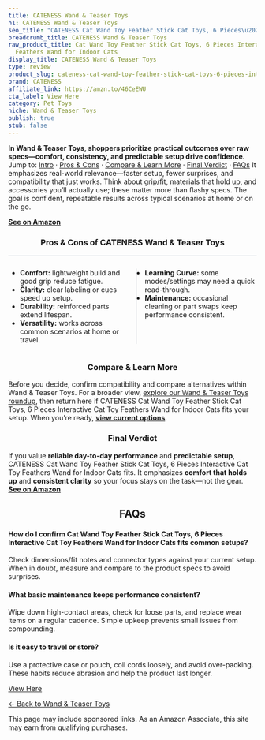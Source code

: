 ```yaml
---
title: CATENESS Wand & Teaser Toys
h1: CATENESS Wand & Teaser Toys
seo_title: "CATENESS Cat Wand Toy Feather Stick Cat Toys, 6 Pieces\u2026"
breadcrumb_title: CATENESS Wand & Teaser Toys
raw_product_title: Cat Wand Toy Feather Stick Cat Toys, 6 Pieces Interactive Cat Toy
  Feathers Wand for Indoor Cats
display_title: CATENESS Wand & Teaser Toys
type: review
product_slug: cateness-cat-wand-toy-feather-stick-cat-toys-6-pieces-interactive-cat-t-787d076b
brand: CATENESS
affiliate_link: https://amzn.to/46CeEWU
cta_label: View Here
category: Pet Toys
niche: Wand & Teaser Toys
publish: true
stub: false
---
```


<div id="intro" class="full-width"><p><strong>In Wand & Teaser Toys, shoppers prioritize practical outcomes over raw specs&mdash;comfort, consistency, and predictable setup drive confidence.</strong> Jump to: <a href="#intro">Intro</a> · <a href="#pros-cons">Pros &amp; Cons</a> · <a href="#compare-more">Compare &amp; Learn More</a> · <a href="#verdict">Final Verdict</a> · <a href="#faqs">FAQs</a> It emphasizes real-world relevance&mdash;faster setup, fewer surprises, and compatibility that just works. Think about grip/fit, materials that hold up, and accessories you’ll actually use; these matter more than flashy specs. The goal is confident, repeatable results across typical scenarios at home or on the go.</p><p><a href="https://amzn.to/46CeEWU" rel="nofollow sponsored noopener" target="_blank"><strong>See on Amazon</strong></a></p></div>
<h3 id="pros-cons" style="text-align:center;">Pros &amp; Cons of CATENESS Wand & Teaser Toys</h3>
<div class="pc-grid" style="display:grid;grid-template-columns:1fr 1fr;gap:16px;border-top:1px solid #e5e7eb;padding-top:12px;">
  <ul>
    <li><strong>Comfort:</strong> lightweight build and good grip reduce fatigue.</li>
    <li><strong>Clarity:</strong> clear labeling or cues speed up setup.</li>
    <li><strong>Durability:</strong> reinforced parts extend lifespan.</li>
    <li><strong>Versatility:</strong> works across common scenarios at home or travel.</li>
  </ul>
  <ul style="border-left:1px solid #e5e7eb;padding-left:16px;">
    <li><strong>Learning Curve:</strong> some modes/settings may need a quick read-through.</li>
    <li><strong>Maintenance:</strong> occasional cleaning or part swaps keep performance consistent.</li>
  </ul>
</div>


<h3 id="compare-more" style="text-align:center;">Compare &amp; Learn More</h3>
<p>Before you decide, confirm compatibility and compare alternatives within Wand & Teaser Toys. For a broader view, <a href="#">explore our Wand & Teaser Toys roundup</a>, then return here if CATENESS Cat Wand Toy Feather Stick Cat Toys, 6 Pieces Interactive Cat Toy Feathers Wand for Indoor Cats fits your setup. When you’re ready, <a href="https://amzn.to/46CeEWU" rel="nofollow sponsored noopener" target="_blank"><strong>view current options</strong></a>.</p>

<h3 id="verdict" style="text-align:center;">Final Verdict</h3>
<p>If you value <strong>reliable day-to-day performance</strong> and <strong>predictable setup</strong>, CATENESS Cat Wand Toy Feather Stick Cat Toys, 6 Pieces Interactive Cat Toy Feathers Wand for Indoor Cats fits. It emphasizes <strong>comfort that holds up</strong> and <strong>consistent clarity</strong> so your focus stays on the task&mdash;not the gear. <a href="https://amzn.to/46CeEWU" rel="nofollow sponsored noopener" target="_blank"><strong>See on Amazon</strong></a></p>

<h2 id="faqs" style="text-align:center;">FAQs</h2>
<h4><strong>How do I confirm Cat Wand Toy Feather Stick Cat Toys, 6 Pieces Interactive Cat Toy Feathers Wand for Indoor Cats fits common setups?</strong></h4>
<p>Check dimensions/fit notes and connector types against your current setup. When in doubt, measure and compare to the product specs to avoid surprises.</p>
<h4><strong>What basic maintenance keeps performance consistent?</strong></h4>
<p>Wipe down high-contact areas, check for loose parts, and replace wear items on a regular cadence. Simple upkeep prevents small issues from compounding.</p>
<h4><strong>Is it easy to travel or store?</strong></h4>
<p>Use a protective case or pouch, coil cords loosely, and avoid over-packing. These habits reduce abrasion and help the product last longer.</p>

<p><a class="btn" href="https://amzn.to/46CeEWU" target="_blank" rel="nofollow sponsored noopener">View Here</a></p>
<p><a href="/roundups/pet-toys/wand-teaser-toys/">← Back to Wand & Teaser Toys</a></p>
<aside class="disclosure">This page may include sponsored links. As an Amazon Associate, this site may earn from qualifying purchases.</aside>
